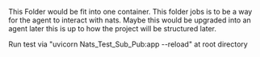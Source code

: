 This Folder would be fit into one container. This folder jobs is to be a way for the agent to interact with nats.
Maybe this would be upgraded into an agent later this is up to how the project will be structured later.

Run test via "uvicorn Nats_Test_Sub_Pub:app --reload" at root directory